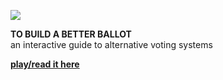 ![](http://i.imgur.com/8ZzgDiV.png)

**TO BUILD A BETTER BALLOT**     
an interactive guide to alternative voting systems

**[play/read it here](https://samazure.github.io/ballot/)**
